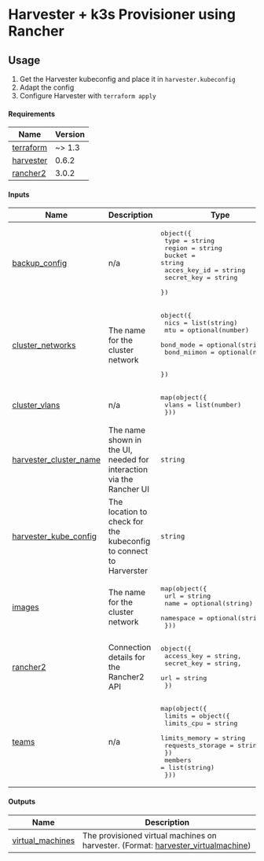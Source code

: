 # Harvester + k3s Provisioner using Rancher

<!-- BEGIN_TF_DOCS -->

## Usage

1. Get the Harvester kubeconfig and place it in `harvester.kubeconfig`
1. Adapt the config
1. Configure Harvester with `terraform apply`


#### Requirements

| Name | Version |
|------|---------|
| <a name="requirement_terraform"></a> [terraform](#requirement_terraform) | ~> 1.3 |
| <a name="requirement_harvester"></a> [harvester](#requirement_harvester) | 0.6.2 |
| <a name="requirement_rancher2"></a> [rancher2](#requirement_rancher2) | 3.0.2 |

#### Inputs

| Name | Description | Type |
|------|-------------|------|
| <a name="input_backup_config"></a> [backup_config](#input_backup_config) | n/a | <pre>object({<br>    type         = string<br>    region       = string<br>    bucket       = string<br>    acces_key_id = string<br>    secret_key   = string<br>  })</pre> |
| <a name="input_cluster_networks"></a> [cluster_networks](#input_cluster_networks) | The name for the cluster network | <pre>object({<br>    nics        = list(string)<br>    mtu         = optional(number)<br>    bond_mode   = optional(string)<br>    bond_miimon = optional(number)<br><br>  })</pre> |
| <a name="input_cluster_vlans"></a> [cluster_vlans](#input_cluster_vlans) | n/a | <pre>map(object({<br>    vlans = list(number)<br>  }))</pre> |
| <a name="input_harvester_cluster_name"></a> [harvester_cluster_name](#input_harvester_cluster_name) | The name shown in the UI, needed for interaction via the Rancher UI | `string` |
| <a name="input_harvester_kube_config"></a> [harvester_kube_config](#input_harvester_kube_config) | The location to check for the kubeconfig to connect to Harverster | `string` |
| <a name="input_images"></a> [images](#input_images) | The name for the cluster network | <pre>map(object({<br>    url       = string<br>    name      = optional(string)<br>    namespace = optional(string)<br>  }))</pre> |
| <a name="input_rancher2"></a> [rancher2](#input_rancher2) | Connection details for the Rancher2 API | <pre>object({<br>    access_key = string,<br>    secret_key = string,<br>    url        = string<br>  })</pre> |
| <a name="input_teams"></a> [teams](#input_teams) | n/a | <pre>map(object({<br>    limits = object({<br>      limits_cpu       = string<br>      limits_memory    = string<br>      requests_storage = string<br>    })<br>    members = list(string)<br>  }))</pre> |

#### Outputs

| Name | Description |
|------|-------------|
| <a name="output_virtual_machines"></a> [virtual_machines](#output_virtual_machines) | The provisioned virtual machines on harvester. (Format: [harvester_virtualmachine](https://registry.terraform.io/providers/harvester/harvester/latest/docs/data-sources/virtualmachine)) |
<!-- END_TF_DOCS -->
